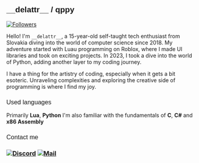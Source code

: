 <h2 style="font-family: 'Montserrat', sans-serif; font-weight: 1200;">__delattr__ / qppy</h2>

[![Followers](https://img.shields.io/github/followers/qppy)](https://github.com/qppy)

Hello! I'm ``__delattr__``, a 15-year-old self-taught tech enthusiast from Slovakia diving into the world of computer science since 2018. My adventure started with Luau programming on Roblox, where I made UI libraries and took on exciting projects. In 2023, I took a dive into the world of Python, adding another layer to my coding journey.

I have a thing for the artistry of coding, especially when it gets a bit esoteric. Unraveling complexities and exploring the creative side of programming is where I find my joy.

<h3 style="font-family: 'Montserrat', sans-serif; font-weight: 500;">Used languages</h3>

Primarily <b>Lua</b>, <b>Python</b>
I'm also familiar with the fundamentals of <b>C</b>, <b>C#</b> and <b>x86 Assembly</b>


<h3 style="font-family: 'Montserrat', sans-serif; font-weight: 500;">Contact me<h3>

[![Discord](https://img.shields.io/badge/Discord-__delattr____-5662f6.svg)](1189720781010247841) [![Mail](https://img.shields.io/badge/Email-ihxd@riseup.net-f84a3d.svg)](mailto:ihxd@riseup.net)
